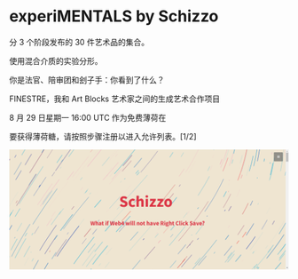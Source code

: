 # experiMENTALS by Schizzo

分 3 个阶段发布的 30 件艺术品的集合。

使用混合介质的实验分形。

你是法官、陪审团和刽子手：你看到了什么？

FINESTRE，我和 Art Blocks 艺术家之间的生成艺术合作项目

8 月 29 日星期一 16:00 UTC 作为免费薄荷在

  要获得薄荷糖，请按照步骤注册以进入允许列表。[1/2]

![nft](311234323.png)
